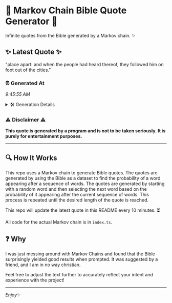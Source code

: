 # 📖 Markov Chain Bible Quote Generator 📖

Infinite quotes from the Bible generated by a Markov chain. ✨

## ✨ Latest Quote ✨
"place apart: and when the people had heard thereof, they followed him on foot out of the cities."

### ⏰ Generated At
*9:45:55 AM*

<details>
    <summary>🛠️ Generation Details</summary>
    <p>
        <strong>🌱 Seed:</strong> place<br>
        <strong>🔄 Iterations:</strong> 17<br>
        <strong>📜 Context History:</strong><br>[ place ]: apart:<br>[ place, apart: ]: and<br>[ place, apart:, and ]: when<br>[ place, apart:, and, when ]: the<br>[ place, apart:, and, when, the ]: people<br>[ place, apart:, and, when, the, people ]: had<br>[ apart:, and, when, the, people, had ]: heard<br>[ and, when, the, people, had, heard ]: thereof,<br>[ when, the, people, had, heard, thereof, ]: they<br>[ the, people, had, heard, thereof,, they ]: followed<br>[ people, had, heard, thereof,, they, followed ]: him<br>[ had, heard, thereof,, they, followed, him ]: on<br>[ heard, thereof,, they, followed, him, on ]: foot<br>[ thereof,, they, followed, him, on, foot ]: out<br>[ they, followed, him, on, foot, out ]: of<br>[ followed, him, on, foot, out, of ]: the<br>[ him, on, foot, out, of, the ]: cities.<br>
    </p>
</details>

### ⚠️ Disclaimer ⚠️
**This quote is generated by a program and is not to be taken seriously. It is purely for entertainment purposes.**

---

## 🔍 How It Works

This repo uses a Markov chain to generate Bible quotes. The quotes are generated by using the Bible as a dataset to find the probability of a word appearing after a sequence of words. The quotes are generated by starting with a random word and then selecting the next word based on the probability of it appearing after the current sequence of words. This process is repeated until the desired length of the quote is reached.

This repo will update the latest quote in this README every 10 minutes. ⏳

All code for the actual Markov chain is in `index.ts`.

## ❓ Why

I was just messing around with Markov Chains and found that the Bible surprisingly yielded good results when prompted. 
It was suggested by a friend, and I am in no way christian.

Feel free to adjust the text further to accurately reflect your intent and experience with the project!

---

*Enjoy*✨
